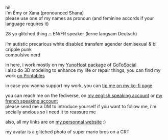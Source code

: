 hi!  
i'm Émy or Xana (pronounced Shana)  
please use one of my names as pronoun (and feminine accords if your language requires it)

28 yo glitched thing ⛬ EN/FR speaker (lerne langsam Deutsch)

i’m autistic precarious white disabled transfem agender demisexual & bi  
cripple punk  
compulsive nerd

in here, i work mostly on my [YunoHost](https://yunohost.org/) [package](https://github.com/YunoHost-Apps/gotosocial_ynh) of [GoToSocial](https://gotosocial.org/)  
i also do 3D modeling to enhance my life or repair things, you can find my work [on Printables](https://www.printables.com/fr/@OniriCorpe)

in case you wanna support my work, you can [tip me on my ko-fi page](https://ko-fi.com/oniricorpe)

you can reach me on the fediverse, on [my english speaking account](https://woof.tech/@CyberSaloperie) or [my french speaking account](https://octodon.social/@OniriCorpe)  
please send me a DM to introduce yourself if you want to follow me, i'm socially anxious so i need it to reassure me

also, all my links are on [my personnal website](https://oniricorpe.eu/) :)

my avatar is a glitched photo of super mario bros on a CRT
